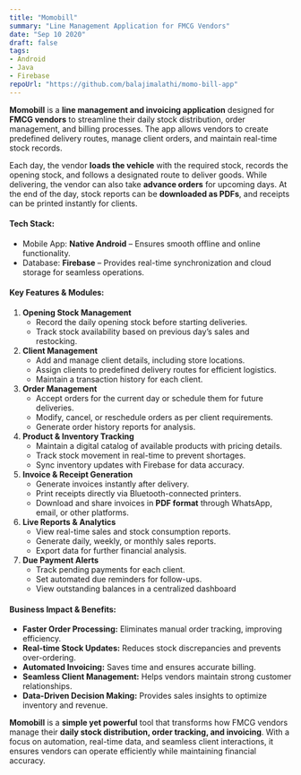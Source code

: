 ```yaml
---
title: "Momobill"
summary: "Line Management Application for FMCG Vendors"
date: "Sep 10 2020"
draft: false
tags:
- Android
- Java
- Firebase
repoUrl: "https://github.com/balajimalathi/momo-bill-app"
---
```


<b>Momobill</b> is a <b>line management and invoicing application</b> designed for <b>FMCG vendors</b> to streamline their daily stock distribution, order management, and billing processes. The app allows vendors to create predefined delivery routes, manage client orders, and maintain real-time stock records.

Each day, the vendor <b>loads the vehicle</b> with the required stock, records the opening stock, and follows a designated route to deliver goods. While delivering, the vendor can also take <b>advance orders</b> for upcoming days. At the end of the day, stock reports can be <b>downloaded as PDFs</b>, and receipts can be printed instantly for clients.

#### Tech Stack:
- Mobile App: <b>Native Android</b> – Ensures smooth offline and online functionality.
- Database: <b>Firebase</b> – Provides real-time synchronization and cloud storage for seamless operations.

#### Key Features & Modules:
1. <b>Opening Stock Management</b>
    - Record the daily opening stock before starting deliveries.
    - Track stock availability based on previous day’s sales and restocking.
2. <b>Client Management</b>
    - Add and manage client details, including store locations.
    - Assign clients to predefined delivery routes for efficient logistics.
    - Maintain a transaction history for each client.
3. <b>Order Management</b>
    - Accept orders for the current day or schedule them for future deliveries.
    - Modify, cancel, or reschedule orders as per client requirements.
    - Generate order history reports for analysis.
4. <b>Product & Inventory Tracking</b>
    - Maintain a digital catalog of available products with pricing details.
    - Track stock movement in real-time to prevent shortages.
    - Sync inventory updates with Firebase for data accuracy.
5. <b>Invoice & Receipt Generation</b>
    - Generate invoices instantly after delivery.
    - Print receipts directly via Bluetooth-connected printers.
    - Download and share invoices in <b>PDF format</b> through WhatsApp, email, or other platforms.
6. <b>Live Reports & Analytics</b>
    - View real-time sales and stock consumption reports.
    - Generate daily, weekly, or monthly sales reports.
    - Export data for further financial analysis.
7. <b>Due Payment Alerts</b>
    - Track pending payments for each client.
    - Set automated due reminders for follow-ups.
    - View outstanding balances in a centralized dashboard


#### Business Impact & Benefits:
- <b>Faster Order Processing:</b> Eliminates manual order tracking, improving efficiency.
- <b>Real-time Stock Updates:</b> Reduces stock discrepancies and prevents over-ordering.
- <b>Automated Invoicing:</b> Saves time and ensures accurate billing.
- <b>Seamless Client Management:</b> Helps vendors maintain strong customer relationships.
- <b>Data-Driven Decision Making:</b> Provides sales insights to optimize inventory and revenue.

<b>Momobill</b> is a <b>simple yet powerful</b> tool that transforms how FMCG vendors manage their <b>daily stock distribution, order tracking, and invoicing</b>. With a focus on automation, real-time data, and seamless client interactions, it ensures vendors can operate efficiently while maintaining financial accuracy.